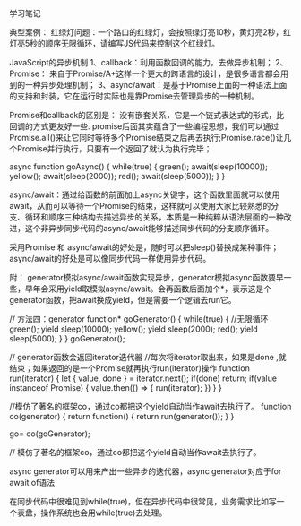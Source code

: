 学习笔记

典型案例：
红绿灯问题：一个路口的红绿灯，会按照绿灯亮10秒，黄灯亮2秒，红灯亮5秒的顺序无限循环，请编写JS代码来控制这个红绿灯。

JavaScript的异步机制
1、callback：利用函数回调的能力，去做异步机制；
2、Promise： 来自于Promise/A+这样一个更大的跨语言的设计，是很多语言都会用到的一种异步处理机制；
3、async/await：是基于Promise上面的一种语法上面的支持和封装，它在运行时实际也是靠Promise去管理异步的一种机制。

Promise和callback的区别是：
没有嵌套关系，它是一个链式表达式的形式，比回调的方式更友好一些.
promise后面其实蕴含了一些编程思想，我们可以通过Promise.all()来让它同时等待多个Promise结束之后再去执行;Promise.race()让几个Promise并行执行，只要有一个返回了就认为执行完毕；



async function goAsync() {
    while(true) {
        green();
        await(sleep(10000));
        yellow();
        await(sleep(2000));
        red();
        await(sleep(5000));
    }
}


async/await：通过给函数的前面加上async关键字，这个函数里面就可以使用await，从而可以等待一个Promise的结束，这样就可以使用大家比较熟悉的分支、循环和顺序三种结构去描述异步的关系，本质是一种纯粹从语法层面的一种改进，这个非异步同步代码的async/await能够描述同步代码的分支顺序循环。


采用Promise 和 async/await的好处是，随时可以把sleep()替换成某种事件；async/await的好处是可以像同步代码一样使用异步代码。



附：
generator模拟async/await函数实现异步，generator模拟async函数要早一些，早年会采用yield取模拟async/await。会再函数后面加个*，表示这是个generator函数，把await换成yield，但是需要一个逻辑去run它。

// 方法四：generator
function* goGenerator() {
    while(true) { //无限循环
        green();
        yield sleep(10000);
        yellow();
        yield sleep(2000);
        red();
        yield sleep(5000);
    }
}
goGenerator();

// generator函数会返回iterator迭代器
 //每次将iterator取出来，如果是done ,就结束；如果返回的是一个Promise就再执行run(iterator)操作
function run(iterator) {
    let { value, done } = iterator.next();
    if(done) return;
    if(value instanceof Promise) {
        value.then(() => {
            run(iterator);
        })
    }
}

//模仿了著名的框架co，通过co都把这个yield自动当作await去执行了。
function co(generator) {
    return function() {
        return run(generator());
    }
}

go= co(goGenerator);

// 模仿了著名的框架co，通过co都把这个yield自动当作await去执行了。


async generator可以用来产出一些异步的迭代器，async generator对应于for await of语法

在同步代码中很难见到while(true)，但在异步代码中很常见，业务需求比如写一个表盘，操作系统也会用while(true)去处理。